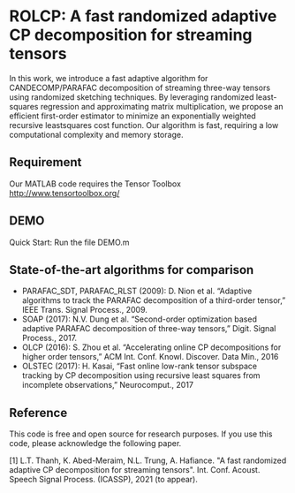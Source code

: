 # ROLCP: A  fast randomized adaptive CP decomposition for streaming tensors
In this work, we introduce a fast adaptive algorithm for CANDECOMP/PARAFAC decomposition of streaming three-way tensors using randomized sketching techniques. By leveraging randomized least-squares regression and approximating matrix multiplication, we propose an efficient first-order estimator to minimize an exponentially weighted recursive leastsquares cost function. Our algorithm is fast, requiring a low computational complexity and memory storage.

## Requirement 
Our MATLAB code requires the Tensor Toolbox http://www.tensortoolbox.org/

## DEMO 
Quick Start: Run the file DEMO.m

## State-of-the-art algorithms for comparison

+ PARAFAC_SDT, PARAFAC_RLST (2009): D. Nion et al. “Adaptive algorithms to track the PARAFAC decomposition of a third-order tensor,” IEEE Trans. Signal Process.,  2009.
+ SOAP (2017): N.V. Dung et al. “Second-order optimization based adaptive PARAFAC decomposition of three-way tensors,” Digit. Signal Process., 2017. 
+ OLCP (2016): S. Zhou et al. “Accelerating online CP decompositions for higher order tensors,”  ACM Int. Conf. Knowl. Discover. Data Min., 2016
+ OLSTEC (2017): H. Kasai, “Fast online low-rank tensor subspace tracking by CP decomposition using recursive least squares from incomplete observations,” Neurocomput., 2017

## Reference

This code is free and open source for research purposes. If you use this code, please acknowledge the following paper.

[1] L.T. Thanh, K. Abed-Meraim, N.L. Trung, A. Hafiance. "A fast randomized adaptive CP decomposition for streaming tensors". Int. Conf. Acoust. Speech  Signal Process. (ICASSP), 2021 (to appear).
